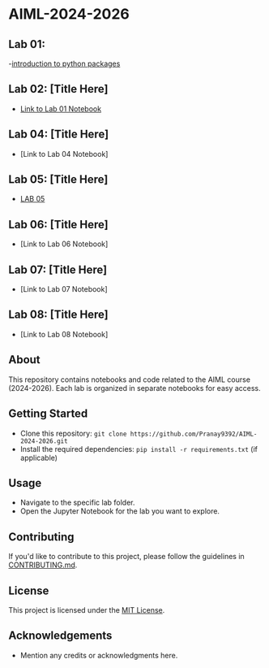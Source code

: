 # AIML-2024-2026
## Lab 01:
-[introduction to python packages](https://github.com/Pranay9392/AIML-2024-2026/blob/main/AIML_A1.ipynb)

## Lab 02: [Title Here]
- [Link to Lab 01 Notebook](https://github.com/Pranay9392/AIML-2024-2026/blob/main/ai_ml_class_jan_31_tic_toe.ipynb)


## Lab 04: [Title Here]
- [Link to Lab 04 Notebook]

## Lab 05: [Title Here]
- [LAB 05](https://github.com/Pranay9392/AIML-2024-2026/blob/main/AIML_LAB_05.ipynb)

## Lab 06: [Title Here]
- [Link to Lab 06 Notebook]

## Lab 07: [Title Here]
- [Link to Lab 07 Notebook]

## Lab 08: [Title Here]
- [Link to Lab 08 Notebook]

## About
This repository contains notebooks and code related to the AIML course (2024-2026). Each lab is organized in separate notebooks for easy access.

## Getting Started
- Clone this repository: `git clone https://github.com/Pranay9392/AIML-2024-2026.git`
- Install the required dependencies: `pip install -r requirements.txt` (if applicable)

## Usage
- Navigate to the specific lab folder.
- Open the Jupyter Notebook for the lab you want to explore.

## Contributing
If you'd like to contribute to this project, please follow the guidelines in [CONTRIBUTING.md](CONTRIBUTING.md).

## License
This project is licensed under the [MIT License](LICENSE).

## Acknowledgements
- Mention any credits or acknowledgments here.

